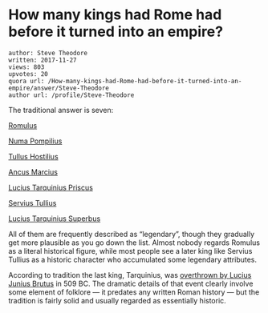 # How many kings had Rome had before it turned into an empire?

	author: Steve Theodore
	written: 2017-11-27
	views: 803
	upvotes: 20
	quora url: /How-many-kings-had-Rome-had-before-it-turned-into-an-empire/answer/Steve-Theodore
	author url: /profile/Steve-Theodore


The traditional answer is seven:

[Romulus](https://en.m.wikipedia.org/wiki/Romulus)

[Numa Pompilius](https://en.m.wikipedia.org/wiki/Numa_Pompilius)

[Tullus Hostilius](https://en.m.wikipedia.org/wiki/Tullus_Hostilius)

[Ancus Marcius](https://en.m.wikipedia.org/wiki/Ancus_Marcius)

[Lucius Tarquinius Priscus](https://en.m.wikipedia.org/wiki/Lucius_Tarquinius_Priscus)

[Servius Tullius](https://en.m.wikipedia.org/wiki/Servius_Tullius)

[Lucius Tarquinius Superbus](https://en.m.wikipedia.org/wiki/Lucius_Tarquinius_Superbus)

All of them are frequently described as “legendary”, though they gradually get more plausible as you go down the list. Almost nobody regards Romulus as a literal historical figure, while most people see a later king like Servius Tullius as a historic character who accumulated some legendary attributes.

According to tradition the last king, Tarquinius, was [overthrown by Lucius Junius Brutus](https://en.m.wikipedia.org/wiki/Overthrow_of_the_Roman_monarchy) in 509 BC. The dramatic details of that event clearly involve some element of folklore — it predates any written Roman history — but the tradition is fairly solid and usually regarded as essentially historic.

